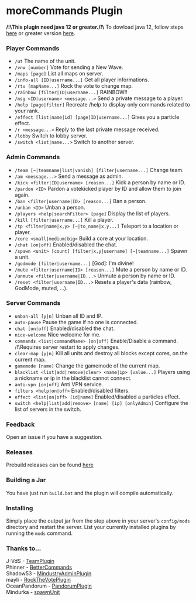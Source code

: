 # moreCommands Plugin
**/!\\This plugin need java 12 or greater./!\\** To dowload java 12, follow steps [here](https://www.oracle.com/fr/java/technologies/javase/jdk12-archive-downloads.html) or greater version [here](https://www.oracle.com/java/technologies/downloads/).

### Player Commands
* `/ut` The name of the unit.
* `/vnw [number]` Vote for sending a New Wave.
* `/maps [page]` List all maps on server.
* `/info-all [ID|username...]` Get all player informations.
* `/rtv [mapName...]` Rock the vote to change map.
* `/rainbow [filter|ID|username...]` RAINBOW!!
* `/msg <ID|username> <message...>` Send a private message to a player.
* `/help [page|filter]` Recreate /help to display only commands related to your rank.
* `/effect [list|name|id] [page|ID|username...]` Gives you a particle effect.
* `/r <message...>` Reply to the last private message received.
* `/lobby` Switch to lobby server.
* `/switch <list|name...>` Switch to another server.

### Admin Commands
* `/team [~|teamname|list|vanish] [filter|username...]` Change team.
* `/am <message...>` Send a message as admin.
* `/kick <filter|ID|username> [reason...]` Kick a person by name or ID.
* `/pardon <ID>` Pardon a votekicked player by ID and allow them to join again.
* `/ban <filter|username|ID> [reason...]`  Ban a person.
* `/unban <ID>` Unban a person.
* `/players <help|searchFilter> [page]` Display the list of players.
* `/kill [filter|username...]` Kill a player.
* `/tp <filter|name|x,y> [~|to_name|x,y...]` Teleport to a location or player.
* `/core <small|medium|big>` Build a core at your location.
* `/chat [on|off]` Enabled/disabled the chat.
* `/spawn <unit> [count] [filter|x,y|username] [~|teamname...]` Spawn a unit.
* `/godmode [filter|username...]` [God]: I'm divine!
* `/mute <filter|username|ID> [reason...]` Mute a person by name or ID.
* `/unmute <filter|username|ID...>` Unmute a person by name or ID.
* `/reset <filter|username|ID...>` Resets a player's data (rainbow, GodMode, muted, ...).

### Server Commands
* `unban-all [y|n]` Unban all ID and IP.
* `auto-pause` Pause the game if no one is connected.
* `chat [on|off]` Enabled/disabled the chat.
* `nice-welcome` Nice welcome for me.
* `commands <list|commandName> [on|off]` Enable/Disable a command. /!\\Requires server restart to apply changes.
* `clear-map [y|n]` Kill all units and destroy all blocks except cores, on the current map.
* `gamemode [name]` Change the gamemode of the current map.
* `blacklist <list|add|remove|clear> <name|ip> [value...]` Players using a nickname or ip in the blacklist cannot connect.
* `anti-vpn [on|off]` Anti VPN service.
* `filters <help|on|off>` Enabled/disabled filters.
* `effect <list|on|off> [id|name]` Enabled/disabled a particles effect.
* `switch <help|list|add|remove> [name] [ip] [onlyAdmin]` Configure the list of servers in the switch.

### Feedback
Open an issue if you have a suggestion.

### Releases
Prebuild releases can be found [here](https://github.com/ZetaMap/moreCommands/releases) 

### Building a Jar 
You have just run `build.bat` and the plugin will compile automatically.


### Installing
Simply place the output jar from the step above in your server's `config/mods` directory and restart the server.
List your currently installed plugins by running the `mods` command.

### Thanks to...
J-VdS - [TeamPlugin](https://github.com/J-VdS/TeamPlugin)<br>
Phinner - [BetterCommands](https://github.com/Phinner/BetterCommands)<br>
Shadow53 - [MindustryAdminPlugin](https://github.com/Shadow53/MindustryAdminPlugin)<br>
mayli - [RockTheVotePlugin](https://github.com/mayli/RockTheVotePlugin)<br>
OceanPandorum - [PandorumPlugin](https://github.com/OceanPandorum/PandorumPlugin)<br>
Mindurka - [spawnUnit](https://github.com/Mindurka/spawnUnit)
